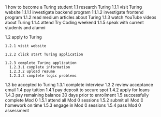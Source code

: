 
1 how to become a Turing student
  1.1 research Turing
    1.1.1 visit Turing website
      1.1.1.1 investigate backend program
      1.1.1.2 investigate frontend program
    1.1.2 read medium articles about Turing
    1.1.3 watch YouTube videos about Turing
    1.1.4 attend Try Coding weekend
    1.1.5 speak with current students and alumni

  1.2 apply to Turing

    1.2.1 visit website

    1.2.2 click start Turing application

    1.2.3 complete Turing application
      1.2.3.1 complete information  
      1.2.3.2 upload resume
      1.2.3.3 complete logic problems
  1.3 be accepted to Turing
    1.3.1 complete interview
    1.3.2 review acceptance email
  1.4 pay tuition
    1.4.1 pay deposit to secure spot
    1.4.2 apply for loans
    1.4.3 pay remaining balance 30 days prior to enrollment
  1.5 successfully complete Mod 0
    1.5.1 attend all Mod 0 sessions
    1.5.2 submit all Mod 0 homework on time
    1.5.3 engage in Mod 0 sessions
    1.5.4 pass Mod 0 assessment
